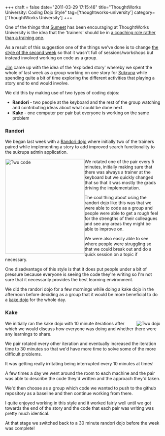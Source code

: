 +++
draft = false
date="2011-03-29 17:15:48"
title="ThoughtWorks University: Coding Dojo Style"
tag=['thoughtworks-university']
category=['ThoughtWorks University']
+++

One of the things that <a href="">Sumeet</a> has been encouraging at ThoughtWorks University is the idea that the 'trainers' should be in <a href="http://www.learninggeneralist.com/2010/05/changing-our-trainer-mindsets.html">a coaching role rather than a training one</a>.

As a result of this suggestion one of the things we've done is to change <a href="http://www.learninggeneralist.com/2010/08/thoughtworks-university-story-of-our.html">the style of the second week</a> so that it wasn't full of sessions/workshops but instead involved working on code as a group.

<a href="http://twitter.com/jimbarritt">Jim</a> came up with the idea of the 'exploded story' whereby we spent the whole of last week as a group working on one story for <a href="http://www.sukrupa.org">Sukrupa</a> while spending quite a bit of time exploring the different activities that playing a story end to end would involve.

We did this by making use of two types of coding dojos:

<ul>
<li><strong>Randori</strong> - two people at the keyboard and the rest of the group watching and contributing ideas about what could be done next.</li>
<li><strong>Kake</strong> - one computer per pair but everyone is working on the same problem</li>
</ul>

<h3>Randori</h3>

We began last week with a <a href="http://codingdojo.org/cgi-bin/wiki.pl?RandoriKata">Randori dojo</a> where initially two of the trainers paired while implementing a story to add improved search functionality to the sukrupa admin application.

<div style="float:left">
<img src="{{<siteurl>}}/uploads/2011/03/twu-code.jpg" alt="Twu code" border="0" width="258" height="306" />
</div>

We rotated one of the pair every 5 minutes, initially making sure that there was always a trainer at the keyboard but we quickly changed that so that it was mostly the grads driving the implementation.

The cool thing about using the randori dojo like this was that we were able to code as a group and people were able to get a rough feel for the strengths of their colleagues and see any areas they might be able to improve on.

We were also easily able to see where people were struggling so that we could break out and do a quick session on a topic if necessary.

One disadvantage of this style is that it does put people under a bit of pressure because everyone is seeing the code they're writing so I'm not sure that it necessarily provides the best learning environment.

We did the randori dojo for a few mornings while doing a kake dojo in the afternoon before deciding as a group that it would be more beneficial to do a <a href="http://www.dtsato.com/blog/2008/10/29/uberdojo-sao-paulo-coding-dojo/">kake dojo</a> for the whole day.

<h3>Kake</h3>

<div style="float:right">
<img src="{{<siteurl>}}/uploads/2011/03/twu-dojo.jpg" alt="Twu dojo" border="0"  />
</div>

We initially ran the kake dojo with 10 minute iterations after which we would discuss how everyone was doing and whether there were any learnings to share.

We pair rotated every other iteration and eventually increased the iteration time to 30 minutes so that we'd have more time to solve some of the more difficult problems.

It was getting really irritating being interrupted every 10 minutes at times!

A few times a day we went around the room to each machine and the pair was able to describe the code they'd written and the approach they'd taken.

We'd then choose as a group which code we wanted to push to the github repository as a baseline and then continue working from there.

I quite enjoyed working in this style and it worked fairly well until we got towards the end of the story and the code that each pair was writing was pretty much identical.

At that stage we switched back to a 30 minute randori dojo before the week was complete!
